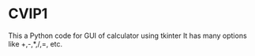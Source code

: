 # CVIP1
This a Python code for GUI of calculator using tkinter
It has many options like +,-,*,/,=, etc.
